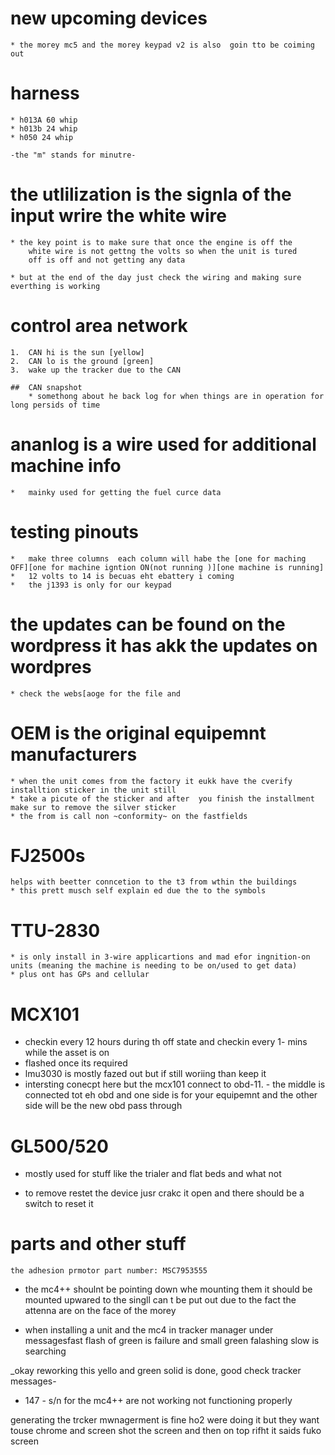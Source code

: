 # new upcoming devices
    * the morey mc5 and the morey keypad v2 is also  goin tto be coiming out

# harness 
    * h013A 60 whip
    * h013b 24 whip
    * h050 24 whip

    -the "m" stands for minutre-

# the utlilization is the signla of the input wrire the white wire
    * the key point is to make sure that once the engine is off the 
        white wire is not gettng the volts so when the unit is tured
        off is off and not getting any data

    * but at the end of the day just check the wiring and making sure everthing is working

#   control area network
    1.  CAN hi is the sun [yellow]
    2.  CAN lo is the ground [green]
    3.  wake up the tracker due to the CAN

    ##  CAN snapshot
        * somethong about he back log for when things are in operation for long persids of time
    

#   ananlog is a wire used for additional machine info
    *   mainky used for getting the fuel curce data

#   testing pinouts
    *   make three columns  each column will habe the [one for maching OFF][one for machine igntion ON(not running )][one machine is running]
    *   12 volts to 14 is becuas eht ebattery i coming
    *   the j1393 is only for our keypad

#   the updates can be found on the wordpress it has akk the updates on wordpres 
    * check the webs[aoge for the file and 

#   OEM is the original equipemnt manufacturers
    * when the unit comes from the factory it eukk have the cverify installtion sticker in the unit still 
    * take a picute of the sticker and after  you finish the installment make sur to remove the silver sticker
    * the from is call non ~conformity~ on the fastfields
    
#   FJ2500s
    helps with beetter conncetion to the t3 from wthin the buildings
    * this prett musch self explain ed due the to the symbols

#   TTU-2830
    * is only install in 3-wire applicartions and mad efor ingnition-on units (meaning the machine is needing to be on/used to get data)
    * plus ont has GPs and cellular

#   MCX101
*   checkin every 12 hours during th off state and checkin every 1- mins while the asset is on
*   flashed once its required
*    lmu3030 is mostly fazed out but if still woriing than keep it
*   intersting conecpt here but the mcx101 connect to obd-11. - the middle is connected tot eh obd and one side is for your equipemnt and the other side will be the new obd pass through

#   GL500/520
*   mostly used for stuff like the trialer and flat beds and what not
+   to remove restet the device jusr crakc it open and there should be a switch to reset it

   

#   parts and other stuff
` the adhesion prmotor part number: MSC7953555 `


+   the mc4++ shoulnt be pointing down whe mounting them it should be mounted 
upwared to the singll can t be put out due to
the fact the attenna are on the face of the morey

+   when installing a unit and the mc4 in tracker manager under messagesfast flash of green is failure and small green falashing slow is searching


_okay reworking this yello and green solid is done, good check tracker messages-



+ 147 - s/n for the mc4++ are not working not functioning properly


generating the trcker mwnagerment is fine ho2 were doing it but they want touse chrome and screen shot the screen and then on top rifht it saids fuko screen
